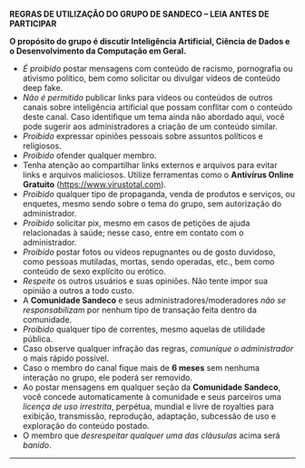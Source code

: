 **REGRAS DE UTILIZAÇÃO DO GRUPO DE SANDECO – LEIA ANTES DE PARTICIPAR**

**O propósito do grupo é discutir Inteligência Artificial, Ciência de Dados e o Desenvolvimento da Computação em Geral.**

- *É proibido* postar mensagens com conteúdo de racismo, pornografia ou ativismo político, bem como solicitar ou divulgar vídeos de conteúdo deep fake.  
- *Não é permitido* publicar links para vídeos ou conteúdos de outros canais sobre inteligência artificial que possam conflitar com o conteúdo deste canal. Caso identifique um tema ainda não abordado aqui, você pode sugerir aos administradores a criação de um conteúdo similar.  
- *Proibido* expressar opiniões pessoais sobre assuntos políticos e religiosos.  
- *Proibido* ofender qualquer membro.  
- Tenha atenção ao compartilhar links externos e arquivos para evitar links e arquivos maliciosos. Utilize ferramentas como o **Antivírus Online Gratuito** (https://www.virustotal.com).  
- *Proibido* qualquer tipo de propaganda, venda de produtos e serviços, ou enquetes, mesmo sendo sobre o tema do grupo, sem autorização do administrador.  
- *Proibido* solicitar pix, mesmo em casos de petições de ajuda relacionadas à saúde; nesse caso, entre em contato com o administrador.  
- *Proibido* postar fotos ou vídeos repugnantes ou de gosto duvidoso, como pessoas mutiladas, mortas, sendo operadas, etc., bem como conteúdo de sexo explícito ou erótico.  
- *Respeite* os outros usuários e suas opiniões. Não tente impor sua opinião a outros a todo custo.  
- A **Comunidade Sandeco** e seus administradores/moderadores *não se responsabilizam* por nenhum tipo de transação feita dentro da comunidade.  
- *Proibido* qualquer tipo de correntes, mesmo aquelas de utilidade pública.  
- Caso observe qualquer infração das regras, *comunique o administrador* o mais rápido possível.  
- Caso o membro do canal fique mais de **6 meses** sem nenhuma interação no grupo, ele poderá ser removido.  
- Ao postar mensagens em qualquer seção da **Comunidade Sandeco**, você concede automaticamente à comunidade e seus parceiros uma *licença de uso irrestrita*, perpétua, mundial e livre de royalties para exibição, transmissão, reprodução, adaptação, subcessão de uso e exploração do conteúdo postado.  
- O membro que *desrespeitar qualquer uma das cláusulas* acima será *banido*.

---
